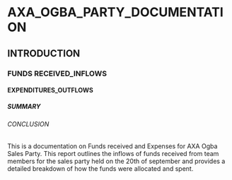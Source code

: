 # AXA_OGBA_PARTY_DOCUMENTATION
## INTRODUCTION
### FUNDS RECEIVED_INFLOWS
#### EXPENDITURES_OUTFLOWS
##### SUMMARY
###### CONCLUSION
This is a documentation on Funds received and Expenses for AXA Ogba Sales Party.
This report outlines the inflows of funds received from team members for the sales party held on the 20th of september and provides a detailed breakdown of how the funds were allocated and spent.
